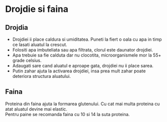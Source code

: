 # Drojdie si faina

## Drojdia

* Drojdiei ii place caldura si umiditatea. Puneti la fiert o oala cu apa in timp ce lasati aluatul la crescut. 
* Folositi apa imbuteliata sau apa filtrata, clorul este daunator drojdiei.
* Apa trebuie sa fie calduta dar nu clocotita, microorganismele mor la 55+ grade celsius.
* Adaugati sare cand aluatul e aproape gata, drojdiei nu ii place sarea.
* Putin zahar ajuta la activarea drojdiei, insa prea mult zahar poate deteriora structura aluatului. 

## Faina

Proteina din faina ajuta la formarea glutenului. Cu cat mai multa proteina cu atat aluatul devine mai elastic.  
Pentru paine se recomanda faina cu 10 si 14 la suta proteina.
